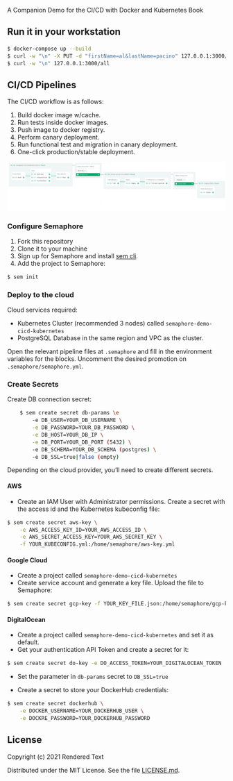 A Companion Demo for the CI/CD with Docker and Kubernetes Book

## Run it in your workstation

```bash
$ docker-compose up --build
$ curl -w "\n" -X PUT -d "firstName=al&lastName=pacino" 127.0.0.1:3000/person
$ curl -w "\n" 127.0.0.1:3000/all
```


## CI/CD Pipelines

The CI/CD workflow is as follows:

1. Build docker image w/cache.
2. Run tests inside docker images.
3. Push image to docker registry.
4. Perform canary deployment.
5. Run functional test and migration in canary deployment.
6. One-click production/stable deployment.

![Workflow](./screenshots/workflow.png)


### Configure Semaphore

1. Fork this repository
2. Clone it to your machine
3. Sign up for Semaphore and install [sem cli](https://docs.semaphoreci.com/article/53-sem-reference).
4. Add the project to Semaphore:

```bash
$ sem init
```

### Deploy to the cloud

Cloud services required:

- Kubernetes Cluster (recommended 3 nodes) called `semaphore-demo-cicd-kubernetes`
- PostgreSQL Database in the same region and VPC as the cluster.

Open the relevant pipeline files at `.semaphore` and fill in the environment variables for the blocks.
Uncomment the desired promotion on `.semaphore/semaphore.yml`.

### Create Secrets

Create DB connection secret:

```bash
    $ sem create secret db-params \e
        -e DB_USER=YOUR_DB_USERNAME \
        -e DB_PASSWORD=YOUR_DB_PASSWORD \
        -e DB_HOST=YOUR_DB_IP \
        -e DB_PORT=YOUR_DB_PORT (5432) \
        -e DB_SCHEMA=YOUR_DB_SCHEMA (postgres) \
        -e DB_SSL=true|false (empty)
```


Depending on the cloud provider, you’ll need to create different secrets.

#### AWS

- Create an IAM User with Administrator permissions. Create a secret with the access id and the Kubernetes kubeconfig file:

```bash
$ sem create secret aws-key \
    -e AWS_ACCESS_KEY_ID=YOUR_AWS_ACCESS_ID \
    -e AWS_SECRET_ACCESS_KEY=YOUR_AWS_SECRET_KEY \
    -f YOUR_KUBECONFIG.yml:/home/semaphore/aws-key.yml
```

#### Google Cloud

- Create a project called `semaphore-demo-cicd-kubernetes`
- Create service account and generate a key file. Upload the file to Semaphore:

```bash
$ sem create secret gcp-key -f YOUR_KEY_FILE.json:/home/semaphore/gcp-key.json
```

#### DigitalOcean

- Create a project called `semaphore-demo-cicd-kubernetes` and set it as default.
- Get your authentication API Token and create a secret for it:

```bash
$ sem create secret do-key -e DO_ACCESS_TOKEN=YOUR_DIGITALOCEAN_TOKEN
```

- Set the parameter in `db-params` secret to `DB_SSL=true`

- Create a secret to store your DockerHub credentials:

```bash
$ sem create secret dockerhub \
    -e DOCKER_USERNAME=YOUR_DOCKERHUB_USER \
    -e DOCKRE_PASSWORD=YOUR_DOCKERHUB_PASSWORD
```

## License

Copyright (c) 2021 Rendered Text

Distributed under the MIT License. See the file [LICENSE.md](./LICENSE.md).
